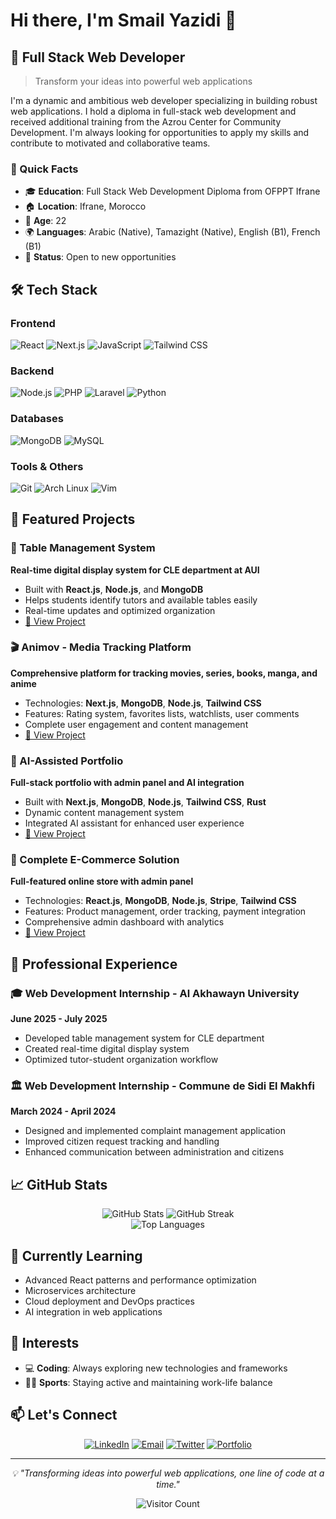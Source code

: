 # Hi there, I'm Smail Yazidi 👋
## 🚀 Full Stack Web Developer

> Transform your ideas into powerful web applications

I'm a dynamic and ambitious web developer specializing in building robust web applications. I hold a diploma in full-stack web development and received additional training from the Azrou Center for Community Development. I'm always looking for opportunities to apply my skills and contribute to motivated and collaborative teams.

### 🌟 Quick Facts
- 🎓 **Education**: Full Stack Web Development Diploma from OFPPT Ifrane
- 🏠 **Location**: Ifrane, Morocco
- 🎂 **Age**: 22
- 🌍 **Languages**: Arabic (Native), Tamazight (Native), English (B1), French (B1)
- 💼 **Status**: Open to new opportunities

## 🛠️ Tech Stack

### Frontend
![React](https://img.shields.io/badge/React-20232A?style=for-the-badge&logo=react&logoColor=61DAFB)
![Next.js](https://img.shields.io/badge/Next.js-000000?style=for-the-badge&logo=next.js&logoColor=white)
![JavaScript](https://img.shields.io/badge/JavaScript-F7DF1E?style=for-the-badge&logo=javascript&logoColor=black)
![Tailwind CSS](https://img.shields.io/badge/Tailwind_CSS-38B2AC?style=for-the-badge&logo=tailwind-css&logoColor=white)

### Backend
![Node.js](https://img.shields.io/badge/Node.js-43853D?style=for-the-badge&logo=node.js&logoColor=white)
![PHP](https://img.shields.io/badge/PHP-777BB4?style=for-the-badge&logo=php&logoColor=white)
![Laravel](https://img.shields.io/badge/Laravel-FF2D20?style=for-the-badge&logo=laravel&logoColor=white)
![Python](https://img.shields.io/badge/Python-3776AB?style=for-the-badge&logo=python&logoColor=white)

### Databases
![MongoDB](https://img.shields.io/badge/MongoDB-4EA94B?style=for-the-badge&logo=mongodb&logoColor=white)
![MySQL](https://img.shields.io/badge/MySQL-00000F?style=for-the-badge&logo=mysql&logoColor=white)

### Tools & Others
![Git](https://img.shields.io/badge/Git-F05032?style=for-the-badge&logo=git&logoColor=white)
![Arch Linux](https://img.shields.io/badge/Arch_Linux-1793D1?style=for-the-badge&logo=arch-linux&logoColor=white)
![Vim](https://img.shields.io/badge/VIM-%2311AB00.svg?&style=for-the-badge&logo=vim&logoColor=white)

## 🎯 Featured Projects

### 🏢 Table Management System
**Real-time digital display system for CLE department at AUI**
- Built with **React.js**, **Node.js**, and **MongoDB**
- Helps students identify tutors and available tables easily
- Real-time updates and optimized organization
- [🔗 View Project](https://table-management-system-five.vercel.app/)

### 🎬 Animov - Media Tracking Platform
**Comprehensive platform for tracking movies, series, books, manga, and anime**
- Technologies: **Next.js**, **MongoDB**, **Node.js**, **Tailwind CSS**
- Features: Rating system, favorites lists, watchlists, user comments
- Complete user engagement and content management
- [🔗 View Project](https://ani-mov.vercel.app/)

### 💼 AI-Assisted Portfolio
**Full-stack portfolio with admin panel and AI integration**
- Built with **Next.js**, **MongoDB**, **Node.js**, **Tailwind CSS**, **Rust**
- Dynamic content management system
- Integrated AI assistant for enhanced user experience
- [🔗 View Project](https://smail-yazidi.vercel.app/)

### 🛒 Complete E-Commerce Solution
**Full-featured online store with admin panel**
- Technologies: **React.js**, **MongoDB**, **Node.js**, **Stripe**, **Tailwind CSS**
- Features: Product management, order tracking, payment integration
- Comprehensive admin dashboard with analytics
- [🔗 View Project](https://store-phi-ebon.vercel.app/)

## 💼 Professional Experience

### 🎓 Web Development Internship - Al Akhawayn University
**June 2025 - July 2025**
- Developed table management system for CLE department
- Created real-time digital display system
- Optimized tutor-student organization workflow

### 🏛️ Web Development Internship - Commune de Sidi El Makhfi
**March 2024 - April 2024**
- Designed and implemented complaint management application
- Improved citizen request tracking and handling
- Enhanced communication between administration and citizens

## 📈 GitHub Stats

<div align="center">
  <img src="https://github-readme-stats.vercel.app/api?username=Smail-Yazidi&show_icons=true&theme=radical" alt="GitHub Stats" />
  <img src="https://github-readme-streak-stats.herokuapp.com/?user=Smail-Yazidi&theme=radical" alt="GitHub Streak" />
</div>

<div align="center">
  <img src="https://github-readme-stats.vercel.app/api/top-langs/?username=Smail-Yazidi&layout=compact&theme=radical" alt="Top Languages" />
</div>

## 🌱 Currently Learning
- Advanced React patterns and performance optimization
- Microservices architecture
- Cloud deployment and DevOps practices
- AI integration in web applications

## 🎯 Interests
- 💻 **Coding**: Always exploring new technologies and frameworks
- 🏃‍♂️ **Sports**: Staying active and maintaining work-life balance

## 📫 Let's Connect

<div align="center">
  
[![LinkedIn](https://img.shields.io/badge/LinkedIn-0077B5?style=for-the-badge&logo=linkedin&logoColor=white)](https://linkedin.com/in/smail-yazidi/)
[![Email](https://img.shields.io/badge/Email-D14836?style=for-the-badge&logo=gmail&logoColor=white)](mailto:smail.yazidi.contact@gmail.com)
[![Twitter](https://img.shields.io/badge/Twitter-1DA1F2?style=for-the-badge&logo=twitter&logoColor=white)](https://x.com/smail_yazidi)
[![Portfolio](https://img.shields.io/badge/Portfolio-000000?style=for-the-badge&logo=vercel&logoColor=white)](https://smail-yazidi.vercel.app/)

</div>

---

<div align="center">
  <i>💡 "Transforming ideas into powerful web applications, one line of code at a time."</i>
</div>

<div align="center">
  
![Visitor Count](https://profile-counter.glitch.me/Smail-Yazidi/count.svg)

</div>

